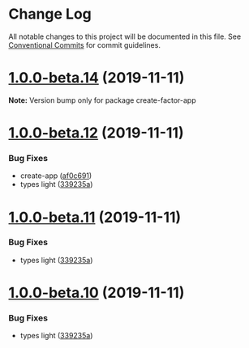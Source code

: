 # Change Log

All notable changes to this project will be documented in this file.
See [Conventional Commits](https://conventionalcommits.org) for commit guidelines.

# [1.0.0-beta.14](http://github.com/fiction-com/factor/@create/create-factor-app/compare/v1.0.0-beta.13...v1.0.0-beta.14) (2019-11-11)

**Note:** Version bump only for package create-factor-app





# [1.0.0-beta.12](http://github.com/fiction-com/factor/@create/create-factor-app/compare/v1.0.0-beta.9...v1.0.0-beta.12) (2019-11-11)


### Bug Fixes

* create-app ([af0c691](http://github.com/fiction-com/factor/@create/create-factor-app/commit/af0c6918a14d421c3d6ad3f6396670b9ddb502fd))
* types light ([339235a](http://github.com/fiction-com/factor/@create/create-factor-app/commit/339235a3ba909a0c5a17743268dd972d8a0ae8c4))





# [1.0.0-beta.11](http://github.com/fiction-com/factor/@create/create-factor-app/compare/v1.0.0-beta.9...v1.0.0-beta.11) (2019-11-11)


### Bug Fixes

* types light ([339235a](http://github.com/fiction-com/factor/@create/create-factor-app/commit/339235a3ba909a0c5a17743268dd972d8a0ae8c4))





# [1.0.0-beta.10](http://github.com/fiction-com/factor/@create/create-factor-app/compare/v1.0.0-beta.9...v1.0.0-beta.10) (2019-11-11)


### Bug Fixes

* types light ([339235a](http://github.com/fiction-com/factor/@create/create-factor-app/commit/339235a3ba909a0c5a17743268dd972d8a0ae8c4))
